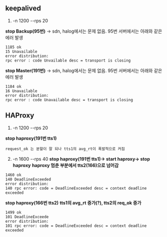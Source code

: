 ## keepalived
1. -n 1200 --rps 20

**stop Backup(95번)** -> sdn, halog에서는 문제 없음.
95번 서버에서는 아래와 같은 에러 발생
```
1185 ok
15 Unavailable
error distribution:
rpc error : code Unvailable desc = transport is closing
```
**stop Master(191번)** -> sdn, halog에서는 문제 없음.
95번 서버에서는 아래와 같은 에러 발생
```
1184 ok
16 Unavailable
error distribution:
rpc error : code Unavailable desc = transport is closing
```

## HAProxy
1. -n 1200 --rps 20

**stop haproxy(191번 tts1)**
```
request_ok 는 분할이 잘 되나 tts1의 avg_rt이 폭발적으로 커짐

```
2. -n 1600 --rps 40
**stop haproxy(191번 tts1)-> start haproxy-> stop haproxy**
**haproxy 멈춘 부분에서 tts2(166)으로 넘어감**
```
1460 ok
140 DeadlineExceeded
error distribution:
140 rpc error: code = DeadlineExceeded desc = context deadline exceeded
```
**stop haproxy(166번 tts2)**
**tts1의 avg_rt 증가(?), tts2의 req_ok 증가**
```
1499 ok
101 DeadlineExceede
error distribution:
101 rpc error: code = DeadlineExceeded desc = context deadline exceeded
```
